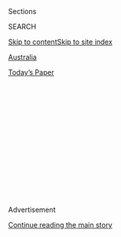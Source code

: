 <div id="app">

<div>

<div>

<div>

<div class="NYTAppHideMasthead css-1q2w90k e1suatyy0">

<div class="section css-ui9rw0 e1suatyy2">

<div class="css-eph4ug er09x8g0">

<div class="css-6n7j50">

</div>

<span class="css-1dv1kvn">Sections</span>

<div class="css-10488qs">

<span class="css-1dv1kvn">SEARCH</span>

</div>

[Skip to content](#site-content)[Skip to site
index](#site-index)

</div>

<div id="masthead-section-label" class="css-1wr3we4 eaxe0e00">

[Australia](https://www.nytimes3xbfgragh.onion/section/world/australia)

</div>

<div class="css-10698na e1huz5gh0">

</div>

</div>

<div id="masthead-bar-one" class="section hasLinks css-15hmgas e1csuq9d3">

<div class="css-uqyvli e1csuq9d0">

</div>

<div class="css-1uqjmks e1csuq9d1">

</div>

<div class="css-9e9ivx">

[](https://myaccount.nytimes3xbfgragh.onion/auth/login?response_type=cookie&client_id=vi)

</div>

<div class="css-1bvtpon e1csuq9d2">

[Today’s
Paper](https://www.nytimes3xbfgragh.onion/section/todayspaper)

</div>

</div>

</div>

</div>

<div data-aria-hidden="false">

<div id="site-content" data-role="main">

<div>

<div class="css-1aor85t" style="opacity:0.000000001;z-index:-1;visibility:hidden">

<div class="css-1hqnpie">

<div class="css-epjblv">

<span class="css-17xtcya">[Australia](/section/world/australia)</span><span class="css-x15j1o">|</span><span class="css-fwqvlz">Refugee
and Author Long Detained by Australia Gets Asylum in New
Zealand</span>

</div>

<div class="css-k008qs">

<div class="css-1iwv8en">

<span class="css-18z7m18"></span>

<div>

</div>

</div>

<span class="css-1n6z4y">https://nyti.ms/2E5W3Yf</span>

<div class="css-1705lsu">

<div class="css-4xjgmj">

<div class="css-4skfbu" data-role="toolbar" data-aria-label="Social Media Share buttons, Save button, and Comments Panel with current comment count" data-testid="share-tools">

  - 
  - 
  - 
  - 
    
    <div class="css-6n7j50">
    
    </div>

  - 

</div>

</div>

</div>

</div>

</div>

</div>

<div id="NYT_TOP_BANNER_REGION" class="css-13pd83m">

</div>

<div id="top-wrapper" class="css-1sy8kpn">

<div id="top-slug" class="css-l9onyx">

Advertisement

</div>

[Continue reading the main
story](#after-top)

<div class="ad top-wrapper" style="text-align:center;height:100%;display:block;min-height:250px">

<div id="top" class="place-ad" data-position="top" data-size-key="top">

</div>

</div>

<div id="after-top">

</div>

</div>

<div>

<div id="sponsor-wrapper" class="css-1hyfx7x">

<div id="sponsor-slug" class="css-19vbshk">

Supported by

</div>

[Continue reading the main
story](#after-sponsor)

<div id="sponsor" class="ad sponsor-wrapper" style="text-align:center;height:100%;display:block">

</div>

<div id="after-sponsor">

</div>

</div>

<div class="css-186x18t">

</div>

<div class="css-1vkm6nb ehdk2mb0">

# Refugee and Author Long Detained by Australia Gets Asylum in New Zealand

</div>

Behrouz Boochani, a Kurdish-Iranian exile, said the news showed the vast
differences between the two neighboring countries on human rights.

<div class="css-79elbk" data-testid="photoviewer-wrapper">

<div class="css-z3e15g" data-testid="photoviewer-wrapper-hidden">

</div>

<div class="css-1a48zt4 ehw59r15" data-testid="photoviewer-children">

![<span class="css-16f3y1r e13ogyst0" data-aria-hidden="true">Behrouz
Boochani on Manus Island in
2016.</span><span class="css-cnj6d5 e1z0qqy90" itemprop="copyrightHolder"><span class="css-1ly73wi e1tej78p0">Credit...</span><span><span>Ashley
Gilbertson for The New York
Times</span></span></span>](https://static01.graylady3jvrrxbe.onion/images/2020/07/24/world/24newzealand-refugee1/merlin_114968585_8ac234ec-8384-4a9d-b44e-4b47958a8e82-articleLarge.jpg?quality=75&auto=webp&disable=upscale)

</div>

</div>

<div class="css-18e8msd">

<div class="css-vp77d3 epjyd6m0">

<div class="css-hus3qt ey68jwv0" data-aria-hidden="true">

[![Livia
Albeck-Ripka](https://static01.graylady3jvrrxbe.onion/images/2018/06/12/multimedia/author-livia-albeck-ripka/author-livia-albeck-ripka-thumbLarge.png
"Livia Albeck-Ripka")](https://www.nytimes3xbfgragh.onion/by/livia-albeck-ripka)

</div>

<div class="css-1baulvz">

By [<span class="css-1baulvz last-byline" itemprop="name">Livia
Albeck-Ripka</span>](https://www.nytimes3xbfgragh.onion/by/livia-albeck-ripka)

</div>

</div>

  - July 24,
    2020

  - 
    
    <div class="css-4xjgmj">
    
    <div class="css-d8bdto" data-role="toolbar" data-aria-label="Social Media Share buttons, Save button, and Comments Panel with current comment count" data-testid="share-tools">
    
      - 
      - 
      - 
      - 
        
        <div class="css-6n7j50">
        
        </div>
    
      - 
    
    </div>
    
    </div>

</div>

</div>

<div class="section meteredContent css-1r7ky0e" name="articleBody" itemprop="articleBody">

<div class="css-1fanzo5 StoryBodyCompanionColumn">

<div class="css-53u6y8">

CAIRNS, Australia — Behrouz Boochani, a Kurdish-Iranian refugee and
writer who documented abuses under Australia’s tough immigration
policies during his yearslong detention on a remote Pacific island, has
been granted asylum in New Zealand.

Mr. Boochani has spent the past several months in Christchurch, where he
applied for refugee status after [being given a temporary
visa](https://www.nytimes3xbfgragh.onion/2019/11/14/world/australia/behrouz-boochani-refugee.html)
to attend a writers’ festival last November.

On Thursday — which was also Mr. Boochani’s 37th birthday, and exactly
seven years since he was first detained on Manus Island in Papua New
Guinea — he received official notification that his application for a
one-year working visa in New Zealand had been successful.

Mr. Boochani said he planned to apply for permanent residency, which is
a pathway to citizenship. “It’s like the end of a chapter of my life,”
he said, adding that his news was bittersweet because he feared for
those still being detained by the Australian authorities.

</div>

</div>

<div class="css-1fanzo5 StoryBodyCompanionColumn">

<div class="css-53u6y8">

Under the Australian government’s strict policies for those who attempt
to reach the country by boat, thousands of people, many from the Middle
East and Africa, [have been detained indefinitely on
Manus](https://www.nytimes3xbfgragh.onion/interactive/2017/11/18/world/australia/manus-island-australia-detainees.html)
and the island nation of Nauru. “The policy exists, and so that’s why
it’s really difficult to fully enjoy this,” he said.

Mr. Boochani said that the vast differences in the way he had been
treated by the Australian and New Zealand authorities revealed a chasm
in their leadership on human rights.

“We ask people in the international community to look at this country,
to look at Australia and what they have done and what they are doing,”
he said, adding that he hoped others in detention would also eventually
be given asylum. “They must release them.”

</div>

</div>

<div class="css-79elbk" data-testid="photoviewer-wrapper">

<div class="css-z3e15g" data-testid="photoviewer-wrapper-hidden">

</div>

<div class="css-1a48zt4 ehw59r15" data-testid="photoviewer-children">

![<span class="css-16f3y1r e13ogyst0" data-aria-hidden="true">Mr.
Boochani in Christchurch, New Zealand, last
year.</span><span class="css-cnj6d5 e1z0qqy90" itemprop="copyrightHolder"><span class="css-1ly73wi e1tej78p0">Credit...</span><span>Kai
Schwoerer/Getty
Images</span></span>](https://static01.graylady3jvrrxbe.onion/images/2020/07/24/world/24newzealand-refugee2/merlin_164638395_87e1d118-b630-4ae3-b1fe-939ff3aadf5e-articleLarge.jpg?quality=75&auto=webp&disable=upscale)

</div>

</div>

<div class="css-1fanzo5 StoryBodyCompanionColumn">

<div class="css-53u6y8">

Mr. Boochani, who formerly worked as a journalist with the
Kurdish-language magazine Werya, [fled
Iran](https://www.nytimes3xbfgragh.onion/2017/02/13/insider/manus-island-refugee-australia.html)
in 2013 after the police arrested several of his colleagues and raided
his office. He spent a few months in Indonesia before trying to travel
to Australia by boat, but he was intercepted by the Australian Navy and
sent to Manus Island.

</div>

</div>

<div class="css-1fanzo5 StoryBodyCompanionColumn">

<div class="css-53u6y8">

There, he documented human rights abuses against himself and others,
raising awareness of the squalid conditions and [deteriorating mental
health](https://www.nytimes3xbfgragh.onion/2018/11/05/world/australia/nauru-island-asylum-refugees-children-suicide.html)
of the men he lived with — many of whom had fled persecution in their
home countries.

Mr. Boochani’s posts on social media, which detailed self-harm and
suicides by detainees, as well as inadequate access to health care,
helped expose policies that had largely been obscured by extremely
limited access to the camps for journalists and activists.

In early 2019, Mr. Boochani was [awarded Australia’s highest-paying
literary
prize](https://www.nytimes3xbfgragh.onion/2019/01/31/world/australia/behrouz-boochani-victorian-prize-manus-island.html)
for his book “No Friend but the Mountains,” which was written entirely
via WhatsApp. It further detailed abuses in the camps, cementing him as
a voice for those who had largely been silenced by Australia’s strict
policies. He could not attend the awards ceremony because of his
detainment.

In November, he received a visitor visa to New Zealand in order to
attend the WORD literary festival in Christchurch. He has been living
there since, working as a researcher with the University of Canterbury.

</div>

</div>

<div>

</div>

</div>

<div>

</div>

<div>

</div>

<div>

</div>

<div>

<div id="bottom-wrapper" class="css-1ede5it">

<div id="bottom-slug" class="css-l9onyx">

Advertisement

</div>

[Continue reading the main
story](#after-bottom)

<div id="bottom" class="ad bottom-wrapper" style="text-align:center;height:100%;display:block;min-height:90px">

</div>

<div id="after-bottom">

</div>

</div>

</div>

</div>

</div>

## Site Index

<div>

</div>

## Site Information Navigation

  - [© <span>2020</span> <span>The New York Times
    Company</span>](https://help.nytimes3xbfgragh.onion/hc/en-us/articles/115014792127-Copyright-notice)

<!-- end list -->

  - [NYTCo](https://www.nytco.com/)
  - [Contact
    Us](https://help.nytimes3xbfgragh.onion/hc/en-us/articles/115015385887-Contact-Us)
  - [Work with us](https://www.nytco.com/careers/)
  - [Advertise](https://nytmediakit.com/)
  - [T Brand Studio](http://www.tbrandstudio.com/)
  - [Your Ad
    Choices](https://www.nytimes3xbfgragh.onion/privacy/cookie-policy#how-do-i-manage-trackers)
  - [Privacy](https://www.nytimes3xbfgragh.onion/privacy)
  - [Terms of
    Service](https://help.nytimes3xbfgragh.onion/hc/en-us/articles/115014893428-Terms-of-service)
  - [Terms of
    Sale](https://help.nytimes3xbfgragh.onion/hc/en-us/articles/115014893968-Terms-of-sale)
  - [Site
    Map](https://spiderbites.nytimes3xbfgragh.onion)
  - [Help](https://help.nytimes3xbfgragh.onion/hc/en-us)
  - [Subscriptions](https://www.nytimes3xbfgragh.onion/subscription?campaignId=37WXW)

</div>

</div>

</div>

</div>
